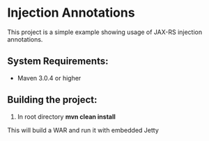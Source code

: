 Injection Annotations
========================

This project is a simple example showing usage of JAX-RS injection annotations.


System Requirements:
-------------------------

- Maven 3.0.4 or higher


Building the project:
-------------------------

1. In root directory **mvn clean install**


This will build a WAR and run it with embedded Jetty